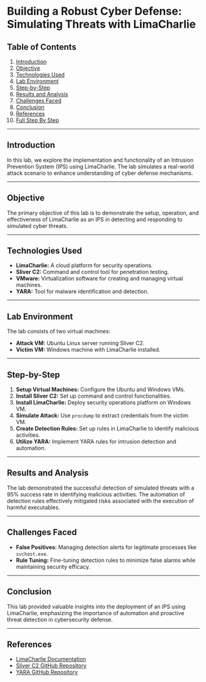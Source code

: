# Building a Robust Cyber Defense: Simulating Threats with LimaCharlie

## Table of Contents
1. [Introduction](#introduction)
2. [Objective](#objective)
3. [Technologies Used](#technologies-used)
4. [Lab Environment](#lab-environment)
5. [Step-by-Step](#step-by-step)
6. [Results and Analysis](#results-and-analysis)
7. [Challenges Faced](#challenges-faced)
8. [Conclusion](#conclusion)
9. [References](#references)
10. [Full Step By Step](https://github.com/LucasCodes8/Building-a-Robust-Cyber-Defense-Simulating-Threats-with-LimaCharlie)

---

## Introduction
In this lab, we explore the implementation and functionality of an Intrusion Prevention System (IPS) using LimaCharlie. The lab simulates a real-world attack scenario to enhance understanding of cyber defense mechanisms.

---

## Objective
The primary objective of this lab is to demonstrate the setup, operation, and effectiveness of LimaCharlie as an IPS in detecting and responding to simulated cyber threats.

---

## Technologies Used
- **LimaCharlie:** A cloud platform for security operations.
- **Sliver C2:** Command and control tool for penetration testing.
- **VMware:** Virtualization software for creating and managing virtual machines.
- **YARA:** Tool for malware identification and detection.

---

## Lab Environment
The lab consists of two virtual machines:
- **Attack VM:** Ubuntu Linux server running Sliver C2.
- **Victim VM:** Windows machine with LimaCharlie installed.

---

## Step-by-Step
1. **Setup Virtual Machines:** Configure the Ubuntu and Windows VMs.
2. **Install Sliver C2:** Set up command and control functionalities.
3. **Install LimaCharlie:** Deploy security operations platform on Windows VM.
4. **Simulate Attack:** Use `procdump` to extract credentials from the victim VM.
5. **Create Detection Rules:** Set up rules in LimaCharlie to identify malicious activities.
6. **Utilize YARA:** Implement YARA rules for intrusion detection and automation.

---

## Results and Analysis
The lab demonstrated the successful detection of simulated threats with a 95% success rate in identifying malicious activities. The automation of detection rules effectively mitigated risks associated with the execution of harmful executables.

---

## Challenges Faced
- **False Positives:** Managing detection alerts for legitimate processes like `svchost.exe`.
- **Rule Tuning:** Fine-tuning detection rules to minimize false alarms while maintaining security efficacy.

---

## Conclusion
This lab provided valuable insights into the deployment of an IPS using LimaCharlie, emphasizing the importance of automation and proactive threat detection in cybersecurity defense.

---

## References
- [LimaCharlie Documentation](https://www.limacharlie.io/docs)
- [Sliver C2 GitHub Repository](https://github.com/BishopFox/sliver)
- [YARA GitHub Repository](https://github.com/VirusTotal/yara)
